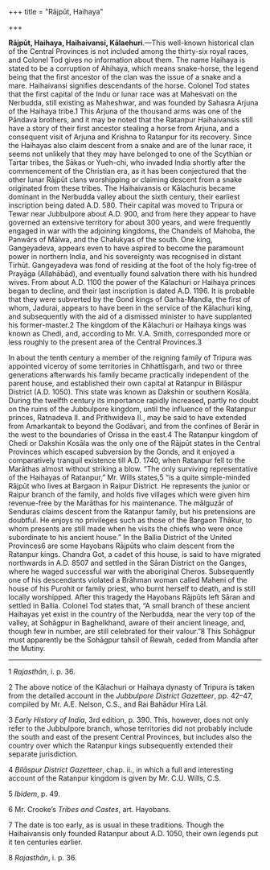 +++
title = "Rājpūt, Haihaya"

+++

**Rājpūt, Haihaya, Haihaivansi, Kālaehuri**.—This well-known historical clan of the Central Provinces is not included among the thirty-six royal races, and Colonel Tod gives no information about them. The name Haihaya is stated to be a corruption of Ahihaya, which means snake-horse, the legend being that the first ancestor of the clan was the issue of a snake and a mare. Haihaivansi signifies descendants of the horse. Colonel Tod states that the first capital of the Indu or lunar race was at Mahesvati on the Nerbudda, still existing as Maheshwar, and was founded by Sahasra Arjuna of the Haihaya tribe.1 This Arjuna of the thousand arms was one of the Pāndava brothers, and it may be noted that the Ratanpur Haihaivansis still have a story of their first ancestor stealing a horse from Arjuna, and a consequent visit of Arjuna and Krishna to Ratanpur for its recovery. Since the Haihayas also claim descent from a snake and are of the lunar race, it seems not unlikely that they may have belonged to one of the Scythian or Tartar tribes, the Sākas or Yueh-chi, who invaded India shortly after the commencement of the Christian era, as it has been conjectured that the other lunar Rājpūt clans worshipping or claiming descent from a snake originated from these tribes. The Haihaivansis or Kālachuris became dominant in the Nerbudda valley about the sixth century, their earliest inscription being dated A.D. 580. Their capital was moved to Tripura or Tewar near Jubbulpore about A.D. 900, and from here they appear to have governed an extensive territory for about 300 years, and were frequently engaged in war with the adjoining kingdoms, the Chandels of Mahoba, the Panwārs of Mālwa, and the Chalukyas of the south. One king, Gangeyadeva, appears even to have aspired to become the paramount power in northern India, and his sovereignty was recognised in distant Tirhūt. Gangeyadeva was fond of residing at the foot of the holy fig-tree of Prayāga \(Allahābād\), and eventually found salvation there with his hundred wives. From about A.D. 1100 the power of the Kālachuri or Haihaya princes began to decline, and their last inscription is dated A.D. 1196. It is probable that they were subverted by the Gond kings of Garha-Mandla, the first of whom, Jadurai, appears to have been in the service of the Kālachuri king, and subsequently with the aid of a dismissed minister to have supplanted his former-master.2 The kingdom of the Kālachuri or Haihaya kings was known as Chedi, and, according to Mr. V.A. Smith, corresponded more or less roughly to the present area of the Central Provinces.3 

In about the tenth century a member of the reigning family of Tripura was appointed viceroy of some territories in Chhattīsgarh, and two or three generations afterwards his family became practically independent of the parent house, and established their own capital at Ratanpur in Bilāspur District \(A.D. 1050\). This state was known as Dakshin or southern Kosāla. During the twelfth century its importance rapidly increased, partly no doubt on the ruins of the Jubbulpore kingdom, until the influence of the Ratanpur princes, Ratnadeva II. and Prithwideva II., may be said to have extended from Amarkantak to beyond the Godāvari, and from the confines of Berār in the west to the boundaries of Orissa in the east.4 The Ratanpur kingdom of Chedi or Dakshin Kosāla was the only one of the Rājpūt states in the Central Provinces which escaped subversion by the Gonds, and it enjoyed a comparatively tranquil existence till A.D. 1740, when Ratanpur fell to the Marāthas almost without striking a blow. “The only surviving representative of the Haihayas of Ratanpur,” Mr. Wills states,5 “is a quite simple-minded Rājpūt who lives at Bargaon in Raipur District. He represents the junior or Raipur branch of the family, and holds five villages which were given him revenue-free by the Marāthas for his maintenance. The mālguzār of Senduras claims descent from the Ratanpur family, but his pretensions are doubtful. He enjoys no privileges such as those of the Bargaon Thākur, to whom presents are still made when he visits the chiefs who were once subordinate to his ancient house.” In the Ballia District of the United Provinces6 are some Hayobans Rājpūts who claim descent from the Ratanpur kings. Chandra Got, a cadet of this house, is said to have migrated northwards in A.D. 8507 and settled in the Sāran District on the Ganges, where he waged successful war with the aboriginal Cheros. Subsequently one of his descendants violated a Brāhman woman called Maheni of the house of his Purohit or family priest, who burnt herself to death, and is still locally worshipped. After this tragedy the Hayobans Rājpūts left Sāran and settled in Ballia. Colonel Tod states that, “A small branch of these ancient Haihayas yet exist in the country of the Nerbudda, near the very top of the valley, at Sohāgpur in Baghelkhand, aware of their ancient lineage, and, though few in number, are still celebrated for their valour.”8 This Sohāgpur must apparently be the Sohāgpur tahsīl of Rewah, ceded from Mandla after the Mutiny. 


* * *

1 *Rajasthān*, i. p. 36. 

2 The above notice of the Kālachuri or Haihaya dynasty of Tripura is taken from the detailed account in the *Jubbulpore District Gazetteer*, pp. 42–47, compiled by Mr. A.E. Nelson, C.S., and Rai Bahādur Hīra Lāl. 

3 *Early History of India*, 3rd edition, p. 390. This, however, does not only refer to the Jubbulpore branch, whose territories did not probably include the south and east of the present Central Provinces, but includes also the country over which the Ratanpur kings subsequently extended their separate jurisdiction. 

4 *Bilāspur District Gazetteer*, chap. ii., in which a full and interesting account of the Ratanpur kingdom is given by Mr. C.U. Wills, C.S. 

5 *Ibidem*, p. 49. 

6 Mr. Crooke’s *Tribes and Castes*, art. Hayobans. 

7 The date is too early, as is usual in these traditions. Though the Haihaivansis only founded Ratanpur about A.D. 1050, their own legends put it ten centuries earlier. 

8 *Rajasthān*, i. p. 36. 



